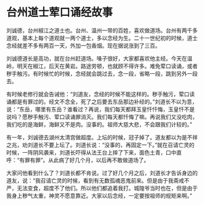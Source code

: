 # 台州道士荤口诵经故事

刘诚德，台州椒江之道士也。台州、温州一带的百姓，喜欢做道场。台州有两千多道观，基本上每个道观就一两个道士，多以念经为生。二十一世纪初的时候，道士念经就差不多有两百一天，外加一包香烟。现在据说涨到了三百。

刘诚德道长是高功，就在台州赶道场。嗓子很好，大家都喜欢他主经。今天在温岭，明天在椒江，后天在黄岩。路途劳顿，也就顾不得许多。难免荤口读诵，或者秽手触污。有时候忙的时候，念经就会跳过去，念一段，省略一段，跳到另外一段去。

有时候老修行就会告诫他：“刘道友，念经的时候不能这样的。秽手触污，荤口读诵都是有罪过的。经文不念全，死了之后要去东岳那边补经的。”刘道长不以为意，说：“东岳，哪里有东岳？谁看过？再说，我们每天都拜玉皇忏忏悔，玉皇忏不是说吗？愿秽手触污、荤口读诵罪消灭。我们每天都忏悔了嘛。再说我们又没吃肉，我们吃的是海鲜，海鲜又不是肉。没事的。祖师大慈大悲，不会跟我们计较的。”

有一年，刘诚德去湖州太清宫做超度。上坛的时候，冠子掉了。道友都以为是不祥之兆，劝刘道长不要上坛了。刘道长说：“没事的，再固定一下。”就在召请亡灵的时候，一阵阴风袭来，刘道长吓得从法王台上摔了下来，面色土青，口中直呼：“有罪有罪”。从此病了好几个月，以后再不敢做道场了。

大家问他看到什么了？刘道长都不肯说。过了好几个月之后，刘道长才告诉身边的道友，说：“我召请亡灵的时候，看到有无数孤魂恶鬼前来。但是由于我斋戒不严，无法变食，超度不了他们。所以他们都追着我打。城隍爷当时也在，但是由于我身上秽气太重，神灵不愿意靠近。大家以后念经，一定要按祖师的规矩来啊。”
